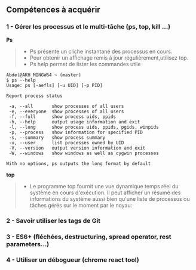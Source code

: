 ## Compétences à acquérir

### 1 - Gérer les processus et le multi-tâche (ps, top, kill ...)
**Ps** 
>- Ps présente un cliche instantané des processus  en  cours.
>- Pour obtenir  un  affichage  remis  à jour régulièrement,utilisez top.
>- Ps help permet de lister les commandes utile
````
Abdel@AKH MINGW64 ~ (master)
$ ps --help
Usage: ps [-aefls] [-u UID] [-p PID]

Report process status

 -a, --all       show processes of all users
 -e, --everyone  show processes of all users
 -f, --full      show process uids, ppids
 -h, --help      output usage information and exit
 -l, --long      show process uids, ppids, pgids, winpids
 -p, --process   show information for specified PID
 -s, --summary   show process summary
 -u, --user      list processes owned by UID
 -V, --version   output version information and exit
 -W, --windows   show windows as well as cygwin processes

With no options, ps outputs the long format by default

````
**top**
>- Le programme top fournit une vue dynamique temps réel du système en cours d'exécution. Il
       peut afficher un résumé des informations du système aussi bien qu'une liste  de  processus
       ou  tâches  gérés  sur le moment par le noyau:



### 2 - Savoir utiliser les tags de Git

### 3 - ES6+ (fléchées, destructuring, spread operator, rest parameters...)

### 4 - Utiliser un débogueur (chrome react tool)
